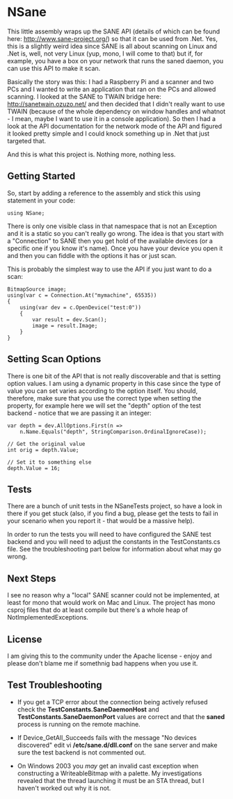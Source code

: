 NSane
=====

This little assembly wraps up the SANE API (details of which can be found here:
http://www.sane-project.org/) so that it can be used from .Net.  Yes, this is a
slightly weird idea since SANE is all about scanning on Linux and .Net is, well,
not very Linux (yup, mono, I will come to that) but if, for example, you have a
box on your network that runs the saned daemon, you can use this API to make it
scan.

Basically the story was this: I had a Raspberry Pi and a scanner and two PCs and
I wanted to write an application that ran on the PCs and allowed scanning.  I
looked at the SANE to TWAIN bridge here: http://sanetwain.ozuzo.net/ and then
decided that I didn't really want to use TWAIN (because of the whole dependency
on window handles and whatnot - I mean, maybe I want to use it in a console
application).  So then I had a look at the API documentation for the network
mode of the API and figured it looked pretty simple and I could knock something
up in .Net that just targeted that.

And this is what this project is.  Nothing more, nothing less.

Getting Started
-

So, start by adding a reference to the assembly and stick this using statement
in your code:

    using NSane;

There is only one visible class in that namespace that is not an Exception and
it is a static so you can't really go wrong.  The idea is that you start with 
a "Connection" to SANE then you get hold of the available devices (or a 
specific one if you know it's name).  Once you have your device you open it 
and then you can fiddle with the options it has or just scan.

This is probably the simplest way to use the API if you just want to do a scan:

    BitmapSource image;
    using(var c = Connection.At("mymachine", 65535))
    {
        using(var dev = c.OpenDevice("test:0"))
        {
            var result = dev.Scan();
            image = result.Image;
        }
    }

Setting Scan Options
-

There is one bit of the API that is not really discoverable and that is setting
option values.  I am using a dynamic property in this case since the type of
value you can set varies according to the option itself.  You should, therefore,
make sure that you use the correct type when setting the property, for example
here we will set the "depth" option of the test backend - notice that we are
passing it an integer:

    var depth = dev.AllOptions.First(n =>
        n.Name.Equals("depth", StringComparison.OrdinalIgnoreCase));

    // Get the original value
    int orig = depth.Value;

    // Set it to something else
    depth.Value = 16;
    
Tests
-

There are a bunch of unit tests in the NSaneTests project, so have a look in
there if you get stuck (also, if you find a bug, please get the tests to fail
in your scenario when you report it - that would be a massive help).

In order to run the tests you will need to have configured the SANE test backend
and you will need to adjust the constants in the TestConstants.cs file.  See the
troubleshooting part below for information about what may go wrong.

Next Steps
-

I see no reason why a "local" SANE scanner could not be implemented, at least
for mono that would work on Mac and Linux.  The project has mono csproj files
that do at least compile but there's a whole heap of NotImplementedExceptions.

License
-

I am giving this to the community under the Apache license - enjoy and please
don't blame me if somethnig bad happens when you use it.


Test Troubleshooting
-

- If you get a TCP error about the connection being actively refused check the **TestConstants.SaneDaemonHost** and **TestConstants.SaneDaemonPort** values are correct and that the **saned** process is running on the remote machine.

- If Device_GetAll_Succeeds fails with the message "No devices discovered" edit vi **/etc/sane.d/dll.conf** on the sane server and make sure the test backend is not commented out.

- On Windows 2003 you *may* get an invalid cast exception when constructing a WriteableBitmap with a palette.  My investigations revealed that the thread launching it must be an STA thread, but I haven't worked out why it is not.
